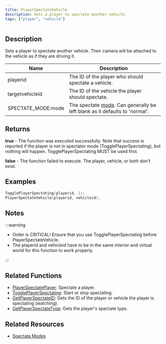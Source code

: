```yaml
---
title: PlayerSpectateVehicle
description: Sets a player to spectate another vehicle.
tags: ["player", "vehicle"]
---
```


## Description

Sets a player to spectate another vehicle. Their camera will be attached to the vehicle as if they are driving it.

| Name               | Description                                                                                              |
| ------------------ | -------------------------------------------------------------------------------------------------------- |
| playerid           | The ID of the player who should spectate a vehicle.                                                      |
| targetvehicleid    | The ID of the vehicle the player should spectate.                                                        |
| SPECTATE_MODE:mode | The spectate [mode](../resources/spectatemodes). Can generally be left blank as it defaults to 'normal'. |

## Returns

**true** - The function was executed successfully. Note that success is reported if the player is not in spectator mode (TogglePlayerSpectating), but nothing will happen. TogglePlayerSpectating MUST be used first.

**false** - The function failed to execute. The player, vehicle, or both don't exist.

## Examples

```c
TogglePlayerSpectating(playerid, 1);
PlayerSpectateVehicle(playerid, vehicleid);
```

## Notes

:::warning

- Order is CRITICAL! Ensure that you use TogglePlayerSpectating before PlayerSpectateVehicle.
- The playerid and vehicleid have to be in the same interior and virtual world for this function to work properly.

:::

## Related Functions

- [PlayerSpectatePlayer](PlayerSpectatePlayer): Spectate a player.
- [TogglePlayerSpectating](TogglePlayerSpectating): Start or stop spectating.
- [GetPlayerSpectateID](GetPlayerSpectateID): Gets the ID of the player or vehicle the player is spectating (watching).
- [GetPlayerSpectateType](GetPlayerSpectateType): Gets the player's spectate type.

## Related Resources

- [Spectate Modes](../resources/spectatemodes)
